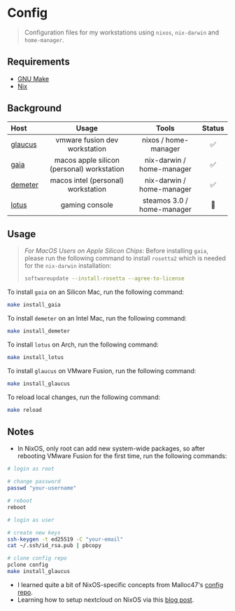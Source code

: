 # Config
> Configuration files for my workstations using `nixos`, `nix-darwin` and `home-manager`.

## Requirements

- [GNU Make](https://www.gnu.org/software/make/)
- [Nix](https://nixos.org/download.html)

## Background

| Host                                                  | Usage                                       | Tools                      | Status |
| :---------------------------------------------------- | :-----------------------------------------: | :------------------------: | :----: |
| [glaucus](https://en.wikipedia.org/wiki/Glaucus)      | vmware fusion dev workstation               | nixos / home-manager       | ✅ |
| [gaia](https://en.wikipedia.org/wiki/Gaia)            | macos apple silicon (personal) workstation  | nix-darwin / home-manager  | ✅ |
| [demeter](https://en.wikipedia.org/wiki/Demeter)      | macos intel (personal) workstation          | nix-darwin / home-manager  | ✅ |
| [lotus](https://en.wikipedia.org/wiki/Lotus-eaters)   | gaming console                              | steamos 3.0 / home-manager | 🚧 |

## Usage
> *For MacOS Users on Apple Silicon Chips*:
> Before installing `gaia`, please run the following command to install `rosetta2` which is needed for the `nix-darwin` installation:
> ```bash
> softwareupdate --install-rosetta --agree-to-license
> ```

To install `gaia` on an Silicon Mac, run the following command:
```bash
make install_gaia
```

To install `demeter` on an Intel Mac, run the following command:
```bash
make install_demeter
```

To install `lotus` on Arch, run the following command:
```bash
make install_lotus
```

To install `glaucus` on VMware Fusion, run the following command:
```bash
make install_glaucus
```

To reload local changes, run the following command:
```bash
make reload
```

## Notes
- In NixOS, only root can add new system-wide packages, so after rebooting VMware Fusion for the first time, run the following commands:
```bash
# login as root

# change password
passwd "your-username"

# reboot
reboot

# login as user

# create new keys
ssh-keygen -t ed25519 -C "your-email"
cat ~/.ssh/id_rsa.pub | pbcopy

# clone config repo
pclone config
make install_glaucus
```
- I learned quite a bit of NixOS-specific concepts from Malloc47's [config repo](https://github.com/malloc47/config).
- Learning how to setup nextcloud on NixOS via this [blog post](https://jacobneplokh.com/how-to-setup-nextcloud-on-nixos/).
